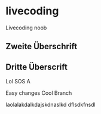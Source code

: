 # livecoding
Livecoding noob

## Zweite Überschrift

## Dritte Überscrift


Lol SOS A

Easy changes
Cool Branch

laolalakdalkdajskdnaslkd 
dflsdkfnsdl